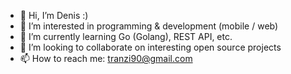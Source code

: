 - 👋 Hi, I’m Denis :)
- 👀 I’m interested in programming & development (mobile / web)
- 🌱 I’m currently learning Go (Golang), REST API, etc.
- 💞️ I’m looking to collaborate on interesting open source projects
- 📫 How to reach me: tranzi90@gmail.com

<!---
tranzi90/tranzi90 is a ✨ special ✨ repository because its `README.md` (this file) appears on your GitHub profile.
You can click the Preview link to take a look at your changes.
--->
